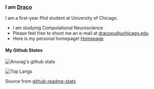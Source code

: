 ### I am [Draco](https://www.yun-long-xu.com)

I am a first-year Phd student at University of Chicago.

-  I am studying Computational Neuroscience
- Please feel free to shoot me an e-mail at dracoxu@uchicago.edu
-  Here is my personal homepage! [Homepage](https://dracooxu.github.io/)



#### My Github States

![Anurag's github stats](https://github-readme-stats.vercel.app/api?username=Beibaibaby&show_icons=true&count_private=true&hide=stars)

![Top Langs](https://github-readme-stats.vercel.app/api/top-langs/?username=Beibaibaby&layout=compact)

Source from [github-readme-stats](https://github.com/anuraghazra/github-readme-stats)
